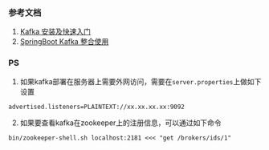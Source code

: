 ### 参考文档

1. [Kafka 安装及快速入门](https://zhuanlan.zhihu.com/p/32780543)
2. [SpringBoot Kafka 整合使用](https://zhuanlan.zhihu.com/p/32780164)

### PS

1. 如果kafka部署在服务器上需要外网访问，需要在```server.properties```上做如下设置

```
advertised.listeners=PLAINTEXT://xx.xx.xx.xx:9092
```

2. 如果要查看kafka在zookeeper上的注册信息，可以通过如下命令

```
bin/zookeeper-shell.sh localhost:2181 <<< "get /brokers/ids/1"
```